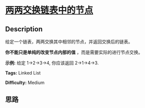 # [两两交换链表中的节点][title]

## Description

给定一个链表，两两交换其中相邻的节点，并返回交换后的链表。

**你不能只是单纯的改变节点内部的值** ，而是需要实际的进行节点交换。



**示例:**
            给定 1->2->3->4, 你应该返回 2->1->4->3.    


**Tags:** Linked List

**Difficulty:** Medium

## 思路

[title]: https://leetcode-cn.com/problems/swap-nodes-in-pairs
